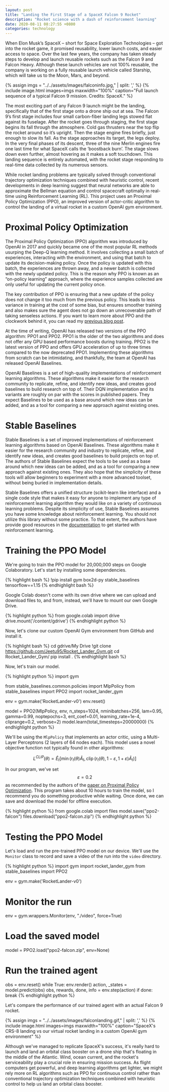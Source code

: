 ```yaml
---
layout: post
title: "Landing the First Stage of a SpaceX Falcon 9 Rocket"
description: "Rocket science with a dash of reinforcement learning"
date: 2020-08-11 08:27:55 +0800
categories: technology
---
```


When Elon Musk’s SpaceX – short for Space Exploration Technologies – got into the rocket game, it promised reusability, lower launch costs, and easier access to space. Over the last few years, the company has taken steady steps to develop and launch reusable rockets such as the Falcon 9 and Falcon Heavy. Although these launch vehicles are not 100% reusable, the company is working on a fully reusable launch vehicle called Starship, which will take us to the Moon, Mars, and beyond.

{% assign imgs = "../../assets/images/falconinfo.jpg," | split: ',' %}
{% include image.html images=imgs maxwidth="100%" caption="Full launch sequence of a typical Falcon 9 mission. Credits: SpaceX." %}<br class="img">

The most exciting part of any Falcon 9 launch might be the landing, specifically that of the first stage onto a drone ship out at sea. The Falcon 9’s first stage includes four small carbon-fiber landing legs stowed flat against its fuselage. After the rocket goes through staging, the first stage begins its fall through the atmosphere. Cold gas thrusters near the top flip the rocket around so it’s upright. Then the stage engine fires briefly, just enough to slow its fall. As the stage approaches its target, the legs deploy. In the very final phases of its descent, three of the nine Merlin engines fire one last time for what SpaceX calls the ‘boostback burn’. The stage slows down even further, almost hovering as it makes a soft touchdown. This landing sequence is entirely automated, with the rocket stage responding to real-time data collected by its numerous sensors.

While rocket landing problems are typically solved through conventional trajectory optimization techniques combined with heuristic control, recent developments in deep learning suggest that neural networks are able to approximate the Bellman equation and control spacecraft optimally in real-time using Reinforcement Learning (RL). This project uses an Proximal Policy Optimization (PPO), an improved version of actor-critic algorithm to control the landing of a virtual rocket in a custom OpenAI gym environment.

# Proximal Policy Optimization

The Proximal Policy Optimization (PPO) algorithm was introduced by OpenAI in 2017 and quickly became one of the most popular RL methods usurping the Deep-Q learning method. It involves collecting a small batch of experiences, interacting with the environment, and using that batch to update its decision-making policy. Once the policy is updated with this batch, the experiences are thrown away, and a newer batch is collected with the newly updated policy. This is the reason why PPO is known as an “on-policy learning” approach, where the experience samples collected are only useful for updating the current policy once.

The key contribution of PPO is ensuring that a new update of the policy does not change it too much from the previous policy. This leads to less variance in training at the cost of some bias, but ensures smoother training and also makes sure the agent does not go down an unrecoverable path of taking senseless actions. If you want to learn more about PPO and the clockwork behind it, you can read my [previous blog post](../../2020/PPO).

At the time of writing, OpenAI has released two versions of the PPO algorithm: PPO1 and PPO2. PPO1 is the older of the two algorithms and does not offer any GPU based performance boosts during training. PPO2 is the latest version of PPO and offers GPU acceleration of up to three times compared to the now deprecated PPO1. Implementing these algorithms from scratch can be intimidating, and thankfully, the team at OpenAI has released OpenAI Baselines.

OpenAI Baselines is a set of high-quality implementations of reinforcement learning algorithms. These algorithms make it easier for the research community to replicate, refine, and identify new ideas, and creates good baselines to build research on top of. Their DQN implementation and its variants are roughly on par with the scores in published papers. They expect Baselines to be used as a base around which new ideas can be added, and as a tool for comparing a new approach against existing ones.

# Stable Baselines

Stable Baselines is a set of improved implementations of reinforcement learning algorithms based on OpenAI Baselines. These algorithms make it easier for the research community and industry to replicate, refine, and identify new ideas, and creates good baselines to build projects on top of. The authors of Stable Baselines expect the tools to be used as a base around which new ideas can be added, and as a tool for comparing a new approach against existing ones. They also hope that the simplicity of these tools will allow beginners to experiment with a more advanced toolset, without being buried in implementation details.

Stable Baselines offers a unified structure (scikit-learn like interface) and a single code style that makes it easy for anyone to implement any type of reinforcement learning algorithm they would like on a variety of continuous learning problems. Despite its simplicity of use, Stable Baselines assumes you have some knowledge about reinforcement learning. You should not utilize this library without some practice. To that extent, the authors have provide good resources in the [documentation](https://stable-baselines.readthedocs.io/en/master/guide/rl.html) to get started with reinforcement learning.

# Training the PPO Model

We're going to train the PPO model for 20,000,000 steps on Google Colaboratory. Let's start by installing some dependencies.

{% highlight bash %}
!pip install gym box2d-py stable_baselines tensorflow==1.15
{% endhighlight bash %}

Google Colab doesn't come with its own drive where we can upload and download files to, and from, instead, we'll have to mount our own Google Drive.

{% highlight python %}
from google.colab import drive
drive.mount('/content/gdrive')
{% endhighlight python %}

Now, let's clone our custom OpenAI Gym environment from GitHub and install it.

{% highlight bash %}
cd gdrive/My Drive
!git clone https://github.com/Jeetu95/Rocket_Lander_Gym.git
cd Rocket_Lander_Gym/
pip install .
{% endhighlight bash %}

Now, let's train our model.

{% highlight python %}
import gym

from stable_baselines.common.policies import MlpPolicy
from stable_baselines import PPO2
import rocket_lander_gym

env = gym.make('RocketLander-v0')
env.reset()

model = PPO2(MlpPolicy, env, n_steps=1024, nminibatches=256, lam=0.95, gamma=0.99, noptepochs=3, ent_coef=0.01, learning_rate=1e-4, cliprange=0.2, verbose=2)
model.learn(total_timesteps=20000000)
{% endhighlight python %}

We'll be using the `MlpPolicy` that implements an actor critic, using a Multi-Layer Perceptrons (2 layers of 64 nodes each). This model uses a novel objective function not typically found in other algorithms:

$$
L^{C L I P}(\theta)=\hat{E}_{t}\left[\min \left(r_{t}(\theta) \hat{A}_{t}, \operatorname{clip}\left(r_{t}(\theta), 1-\varepsilon, 1+\varepsilon\right) \hat{A}_{t}\right)\right]
$$

In our program, we've set $$ \varepsilon = 0.2 $$ as recommended by the authors of the [paper on Proximal Policy Optimization](https://arxiv.org/pdf/1707.06347.pdf). This program takes about 10 hours to train the model, so I recommend you do something productive while waiting. Once done, we can save and download the model for offline execution.

{% highlight python %}
from google.colab import files
model.save("ppo2-falcon")
files.download("ppo2-falcon.zip")
{% endhighlight python %}

# Testing the PPO Model

Let's load and run the pre-trained PPO model on our device. We'll use the `Monitor` class to record and save a video of the run into the `video` directory.

{% highlight python %}
import gym
import rocket_lander_gym
from stable_baselines import PPO2

env = gym.make('RocketLander-v0')
# Monitor the run
env = gym.wrappers.Monitor(env, "./video", force=True)
# Load the saved model
model = PPO2.load("ppo2-falcon.zip", env=None)
# Run the trained agent
obs = env.reset()
while True:
    env.render()
    action, _states = model.predict(obs)
    obs, rewards, done, info = env.step(action)
    if done:
        break
{% endhighlight python %}

Let's compare the performance of our trained agent with an actual Falcon 9 rocket.

{% assign imgs = "../../assets/images/falconlanding.gif," | split: ',' %}
{% include image.html images=imgs maxwidth="100%" caption="SpaceX's CRS-8 landing vs our virtual rocket landing in a custom OpenAI gym environment" %}<br class="img">

Although we've managed to replicate SpaceX's success, it's really hard to launch and land an orbital class booster on a drone ship that's floating in the middle of the Atlantic. Wind, ocean current, and the rocket's serviceability play a crucial role in ensuring mission success. As flight computers get powerful, and deep learning algorithms get lighter, we might rely more on RL algorithms such as PPO for continuous control rather than conventional trajectory optimization techniques combined with heuristic control to help us land an orbital class booster.
